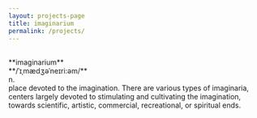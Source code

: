 ```yaml
---
layout: projects-page
title: imaginarium
permalink: /projects/
---
```


<br/>
**imaginarium**<br/>
**/ˈ&#618;&#716;m&#230;d&#658;&#601;&#712;ne&#618;ri:&#601;m/**<br/>
n.<br/>
place devoted to the imagination. There are various types of imaginaria, centers largely devoted to stimulating and cultivating the imagination, towards scientific, artistic, commercial, recreational, or spiritual ends.
<br/>
<br/>
<br/>


